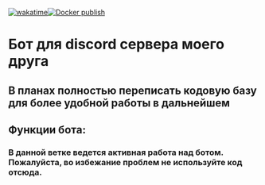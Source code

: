 [![wakatime](https://wakatime.com/badge/github/Zeusina/scp-bot-discord.svg)](https://wakatime.com/badge/github/Zeusina/scp-bot-discord)[![Docker publish](https://github.com/Zeusina/scp-bot-discord/actions/workflows/docker-publish.yml/badge.svg)](https://github.com/Zeusina/scp-bot-discord/actions/workflows/docker-publish.yml)
# Бот для discord сервера моего друга

## В планах полностью переписать кодовую базу для более удобной работы в дальнейшем

## Функции бота:
### В данной ветке ведется активная работа над ботом. Пожалуйста, во избежание проблем не используйте код отсюда.
